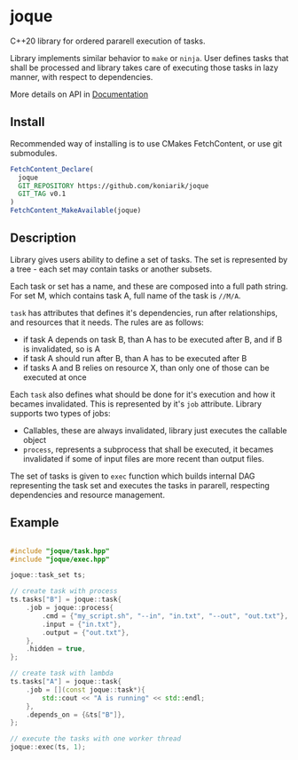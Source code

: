 
# joque

C++20 library for ordered pararell execution of tasks.

Library implements similar behavior to `make` or `ninja`.
User defines tasks that shall be processed and library takes care of executing those tasks in lazy manner, with respect to dependencies.

More details on API in [Documentation](https://koniarik.github.io/joque/index.html)

## Install

Recommended way of installing is to use CMakes FetchContent, or use git submodules.

```cmake
FetchContent_Declare(
  joque
  GIT_REPOSITORY https://github.com/koniarik/joque
  GIT_TAG v0.1
)
FetchContent_MakeAvailable(joque)
```

## Description

Library gives users ability to define a set of tasks. The set is represented by a tree - each set may contain tasks or another subsets.

Each task or set has a name, and these are composed into a full path string. 
For set M, which contains task A, full name of the task is `//M/A`.

`task` has attributes that defines it's dependencies, run after relationships, and resources that it needs. The rules are as follows:
 - if task A depends on task B, than A has to be executed after B, and if B is invalidated, so is A
 - if task A should run after B, than A has to be executed after B
 - if tasks A and B relies on resource X, than only one of those can be executed at once

Each `task` also defines what should be done for it's execution and how it becames invalidated. This is represented by it's `job` attribute. Library supports two types of jobs:
 - Callables, these are always invalidated, library just executes the callable object
 - `process`, represents a subprocess that shall be executed, it becames invalidated if some of input files are more recent than output files.

The set of tasks is given to `exec` function which builds internal DAG representing the task set and executes the tasks in pararell, respecting dependencies and resource management.

## Example

```cpp

#include "joque/task.hpp"
#include "joque/exec.hpp"

joque::task_set ts;

// create task with process
ts.tasks["B"] = joque::task{
    .job = joque::process{
        .cmd = {"my_script.sh", "--in", "in.txt", "--out", "out.txt"},
        .input = {"in.txt"},
        .output = {"out.txt"},
    },
    .hidden = true,
};

// create task with lambda
ts.tasks["A"] = joque::task{
    .job = [](const joque::task*){
        std::cout << "A is running" << std::endl;
    },
    .depends_on = {&ts["B"]},
};

// execute the tasks with one worker thread
joque::exec(ts, 1);

```
